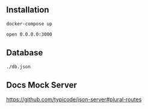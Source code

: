 
## Installation
`docker-compose up`

`open 0.0.0.0:3000`

## Database
`./db.json`


## Docs Mock Server
https://github.com/typicode/json-server#plural-routes